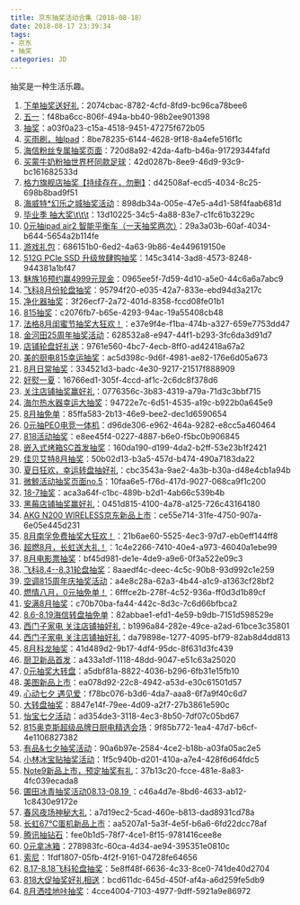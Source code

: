 ```yaml
---
title: 京东抽奖活动合集（2018-08-18）
date: 2018-08-17 23:39:34
tags:
- 京东
- 抽奖
categories: JD
---
```

抽奖是一种生活乐趣。
<!--more-->
1. [下单抽奖送好礼](https://sale.jd.com/act/CNG3trYx27yEX.html)：2074cbac-8782-4cfd-8fd9-bc96ca78bee6
2. [五一](https://sale.jd.com/act/N4gL8sZJXe.html)：f48ba6cc-806f-494a-bb40-98b2ee901398
3. [抽奖](https://sale.jd.com/act/dtToP3gx7OCBKD.html)：a03f0a23-c15a-4518-9451-47275f672b05
4. [买雨刷，抽Ipad](https://sale.jd.com/act/svlrndtxmo416.html)：8be78235-6144-4628-9f18-8a4efe516f1c
5. [海信粉丝专属抽奖页面](https://sale.jd.com/act/4toMzG5jeX2CZwuv.html)：720d8a92-42da-4afb-b46a-91729344fafd
6. [买蒙牛奶粉抽世界杯同款足球](https://sale.jd.com/act/UGbprCcw0m.html)：42d0287b-8ee9-46d9-93c9-bc161682533d
7. [格力旗舰店抽奖【持续存在，勿删】](https://sale.jd.com/act/sxY35ojWkC.html)：d42508af-ecd5-4034-8c25-698b8bad9f51
8. [海威特*幻乐之城抽奖活动](https://sale.jd.com/act/NrmetHp2Fi4L.html)：898db34a-005e-47e5-a4d1-58f4faab681d
9. [毕业季 抽大奖\t\t\t](https://sale.jd.com/act/3SLPZ5Ybj7FDU.html)：13d10225-34c5-4a88-83e7-c1fc61b3229c
10. [0元抽ipad air2 智能平衡车（一天抽奖两次）](https://sale.jd.com/act/O1QBMSd2KTEHzhmf.html)：29a3a03b-60af-4034-b644-5654a2b114fe
11. [游戏礼包](https://sale.jd.com/act/BClHxZN1mRrb5P.html)：686151b0-6ed2-4a63-9b86-4e449619150e
12. [512G PCIe SSD 升级放肆购抽奖](https://sale.jd.com/act/wn5vkNI2pueb.html)：145c3414-3ad8-4573-8248-944381a1bf47
13. [魅族16预约赢4999元现金](https://sale.jd.com/act/InqRKmz0tg.html)：0965ee5f-7d59-4d10-a5e0-44c6a6a7abc9
14. [飞科8月份轮盘抽奖](https://sale.jd.com/act/sVzvBGkcQH4t6RIF.html)：95794f20-e035-42a7-833e-ebd94d3a217c
15. [净化器抽奖](https://sale.jd.com/act/Gn0bVrw6XIEWdv1O.html)：3f26ecf7-2a72-401d-8358-fccd08fe01b1
16. [815抽奖](https://sale.jd.com/act/xXCmUAV6lBLH.html)：c2076fb7-b65e-4293-94ac-19a55408cb48
17. [法格8月闺蜜节抽奖大狂欢！](https://sale.jd.com/act/7chvfJ3XKNFxMTL.html)：e37e9f4e-f1ba-474b-a327-659e7753dd47
18. [金河田25周年抽奖活动](https://sale.jd.com/act/QAmkEj6bL0Bl.html)：628532a8-e947-44f1-b293-3fc6da3d91d7
19. [店铺轮盘好礼送](https://sale.jd.com/act/PF3wtQqluDfS5gEy.html)：9761e560-4bc7-4ecb-8ff0-ad42418a67a2
20. [美的厨电815幸运抽奖](https://sale.jd.com/act/gKAD16BqTM.html)：ac5d398c-9d6f-4981-ae82-176e6d05a673
21. [8月日常抽奖](https://sale.jd.com/act/KxyLPzScgJo.html)：334521d3-badc-4e30-9217-21517f888909
22. [好熨一夏](https://sale.jd.com/act/AZoct2q1BOhTU.html)：16766ed1-305f-4ccd-af1c-2c6dc8f378d6
23. [关注店铺抽奖赢好礼](https://sale.jd.com/act/DhKrOjXnFcGL.html)：0776356c-3b83-4319-a79a-71d3c3bbf715
24. [海尔热水器幸运大抽奖](https://sale.jd.com/act/cXIprbGntixYU1.html)：94722e7c-6d51-4535-a19c-b922b0a645e9
25. [8月抽免单](https://sale.jd.com/act/Ofzk8FVbXa.html)：85ffa583-2b13-46e9-bee2-dec1d6590654
26. [0元抽PEO电竞一体机](https://sale.jd.com/act/elxwYjKU40oOF7.html)：d96de306-e962-464a-9282-e8cc5a460464
27. [818活动抽奖](https://sale.jd.com/act/YwJvQOrbPKaLE2.html)：e8ee45f4-0227-4887-b6e0-f5bc0b906845
28. [嵌入式烤箱SC首发抽奖](https://sale.jd.com/act/q4YumPVZCFJl5R0z.html)：160da190-d199-4da2-b2ff-53e23b1f2421
29. [佳贝艾特8月抽奖](https://sale.jd.com/act/KxyLPzScgJo.html)：50b02d13-b3a5-457d-b474-490a7183da22
30. [夏日狂欢，幸运转盘抽好礼](https://sale.jd.com/act/DTNh7q8yWQgosK.html)：cbc3543a-9ae2-4a3b-b30a-d48e4cb1a94b
31. [微鲸活动抽奖页面no.5](https://sale.jd.com/act/dLW5AFnisJq6.html)：10faa6e5-f76d-417d-9027-068ca9f1c200
32. [18-7抽奖](https://sale.jd.com/act/uzYr0eWdgPSs2vo.html)：aca3a64f-c1bc-489b-b2d1-4ab66c539b4b
33. [黑莓店铺抽奖赢好礼](https://sale.jd.com/act/AWtJKHVCUQxN.html)：0451d815-4100-4a78-a125-726c43164180
34. [AKG N200 WIRELESS京东新品上市](https://sale.jd.com/act/1GNsfoFw3JdDq7I.html)：ce55e714-31fe-4750-907a-6e05e445d231
35. [8月南孚免费抽奖大狂欢！](https://sale.jd.com/act/xUvpngu6t0.html)：21b6ae60-5525-4ec3-97d7-eb0eff144ff8
36. [超燃8月，长虹送大礼！](https://sale.jd.com/act/QmTvS13ybal0gf.html)：1c4e2266-7410-40e4-a973-46040a1ebe99
37. [8月电影票抽奖](https://sale.jd.com/act/rgk7zN3o5Ci.html)：bf45d981-de1e-4de9-a9e6-0f3a522e09c3
38. [飞科8.4--8.31轮盘抽奖](https://sale.jd.com/act/lejBKAWUctaGOdSN.html)：8aaedf4c-deec-4c5c-90b8-93d992c1e259
39. [空调815周年庆抽奖活动](https://sale.jd.com/act/Vf1TRWbkmaJ4.html)：a4e8c28a-62a3-4b44-a1c9-a1363cf28bf2
40. [燃情八月，0元抽免单！](https://sale.jd.com/act/0yZmAx5o6WXkg.html)：6fffce2b-278f-4c52-936a-ff0d3d1b89cf
41. [安满8月抽奖](https://sale.jd.com/act/04IQKT1aivoL5bR.html)：c70b70ba-fa44-442c-8d3c-7c6d66bfbca2
42. [8.6-8.19海信转盘抽免单](https://sale.jd.com/act/PREzgwreDpq4Jxs8.html)：82abbae1-efd1-4e59-b9db-7151d598529e
43. [西门子家电   关注店铺抽好礼](https://sale.jd.com/act/WqFkmJcIODt1oEs.html)：b1996a84-282e-49ce-a2ad-61bce3c35801
44. [西门子家电   关注店铺抽好礼](https://sale.jd.com/act/WqFkmJcIODt1oEs.html)：da79898e-1277-4095-bf79-82ab8d4dd813
45. [8月科龙抽奖](https://sale.jd.com/act/oMeBjgbZqW.html)：41d489d2-9b17-4df4-95dc-8f631d3fc439
46. [厨卫新品首发](https://sale.jd.com/act/fUtriqgZOy.html)：a433a1df-1118-48dd-9047-e51c63a25020
47. [0元抽奖大转盘](https://sale.jd.com/act/DhKrOjXnFcGL.html)：a5dbf81a-8822-4036-b296-6fb31e15fb10
48. [美图新品上市](https://sale.jd.com/act/vKBZ5HGJxFRAT.html)：ea078d92-22c8-4942-a53d-e30c61501d57
49. [心动七夕 遇见爱](https://sale.jd.com/act/3OkJyKzbVqnAaWc.html)：f78bc076-b3d6-4da7-aaa8-6f7a9f40c6d7
50. [大转盘抽奖](https://sale.jd.com/act/aIG1wPZYOiq4mH.html)：8847e14f-79ee-4d09-a2f7-27b3861e590c
51. [怡宝七夕活动](https://sale.jd.com/act/OG4CVqKaurhFIJk.html)：ad354de3-3118-4ec3-8b50-7df07c05bd67
52. [815奥克斯超级品牌日厨电精选会场](https://sale.jd.com/act/Qxsp0raHgRb.html)：9f85b772-1ea4-47d7-b6cf-4e1106827382
53. [有品&七夕抽奖活动](https://sale.jd.com/act/SPEwQtUTW6nqp.html)：90a6b97e-2584-4ce2-b18b-a03fa05ac2e5
54. [小林冰宝贴抽奖活动](https://sale.jd.com/act/H5WsyiaYSU0f4Cd.html)：1f5c940b-d201-410a-a7e4-428f6d64fdc5
55. [Note9新品上市，预定抽奖有礼](https://sale.jd.com/act/3qzJEYrob4SB2f.html)：37b13c20-fcce-481e-8a83-4fc039ecada8
56. [圃田冰青抽奖活动08.13-08.19 ](https://sale.jd.com/act/GNsI2WwlnmPE.html)：c46a4d7e-8bd6-4633-ab12-1c8430e9172e
57. [春风夜场神秘大礼](https://sale.jd.com/act/WNJk1Dbv2jwTz.html)：a7d19ec2-5cad-460e-b813-dad8931cd78a
58. [长虹67℃蛋机新品上市](https://sale.jd.com/act/7j3v5VJuONTlx.html)：aa5207a1-5a3f-4e5f-b6a6-6fd22dcc78af
59. [腾讯抽钻石](https://sale.jd.com/act/F0pQGTwZxy.html)：fee0b1d5-78f7-4ce1-8f15-9781416cee8e
60. [0元拿冰箱](https://sale.jd.com/act/pxe5JOWDIKTG3.html)：278983fc-60ca-4d34-ae94-395351e0810c
61. [索尼](https://sale.jd.com/act/76laPe14hsiXWUgE.html)：1fdf1807-05fb-4f2f-9161-04728fe64656
62. [8.17-8.18飞科轮盘抽奖](https://sale.jd.com/act/sVzvBGkcQH4t6RIF.html)：5e8ff48f-6636-4c33-8ce0-741de40d2704
63. [818大促抽奖好礼相送](https://sale.jd.com/act/iKJyp5G3ahrt.html)：bcd611dc-645d-450f-af4a-a6d259fe5db9
64. [8月洒哇地咔抽奖](https://sale.jd.com/act/LWU81XPmkgQ0.html)：4cce4004-7103-4977-9dff-5921a9e86972
